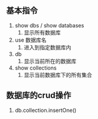 ## 基本指令 
1. show dbs / show databases 
	1. 显示所有数据库
2. use  数据库名
	1. 进入到指定数据库内 
3. db
	1. 显示当前所在的数据库
4. show collections
	1. 显示当前数据库下的所有集合
## 数据库的crud操作
1. db.collection.insertOne()